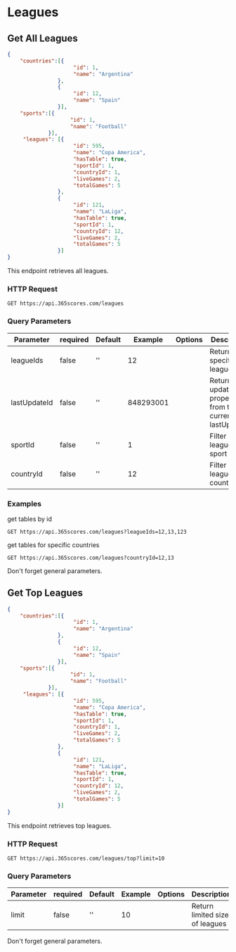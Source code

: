 # Leagues

## Get All Leagues

```json
{
    "countries":[{
                     "id": 1,
                     "name": "Argentina"
                },
                {
                     "id": 12,
                     "name": "Spain"
                }],
    "sports":[{
                    "id": 1,
                    "name": "Football"
             }],
     "leagues": [{
                     "id": 595,
                     "name": "Copa America",
                     "hasTable": true,
                     "sportId": 1,
                     "countryId": 1,
                     "liveGames": 2,
                     "totalGames": 5
                },
                {
                     "id": 121,
                     "name": "LaLiga",
                     "hasTable": true,
                     "sportId": 1,
                     "countryId": 12,
                     "liveGames": 2,
                     "totalGames": 5
                }]
}
```

This endpoint retrieves all leagues.

### HTTP Request

`GET https://api.365scores.com/leagues`

### Query Parameters

Parameter | required | Default | Example | Options | Description
--------- | ------- | ----------- | --- | ----- | ---------
leagueIds | false | '' | 12 | | Return specific leagues
lastUpdateId | false | '' | 848293001 | | Return only updated properties from the current lastUpdateId 
sportId | false | '' | 1 | | Filter leagues by sport 
countryId | false | '' | 12 | | Filter leagues by country  

### Examples

get tables by id

`GET https://api.365scores.com/leagues?leagueIds=12,13,123`

get tables for specific countries

`GET https://api.365scores.com/leagues?countryId=12,13`


<aside class="notice">
Don't forget general parameters.
</aside>

## Get Top Leagues

```json
{
    "countries":[{
                     "id": 1,
                     "name": "Argentina"
                },
                {
                     "id": 12,
                     "name": "Spain"
                }],
    "sports":[{
                    "id": 1,
                    "name": "Football"
             }],
     "leagues": [{
                     "id": 595,
                     "name": "Copa America",
                     "hasTable": true,
                     "sportId": 1,
                     "countryId": 1,
                     "liveGames": 2,
                     "totalGames": 5
                },
                {
                     "id": 121,
                     "name": "LaLiga",
                     "hasTable": true,
                     "sportId": 1,
                     "countryId": 12,
                     "liveGames": 2,
                     "totalGames": 5
                }]
}
```

This endpoint retrieves top leagues.

### HTTP Request

`GET https://api.365scores.com/leagues/top?limit=10`

### Query Parameters

Parameter | required | Default | Example | Options | Description
--------- | ------- | ----------- | --- | ----- | ---------
limit | false | '' | 10 | | Return limited size of leagues

<aside class="notice">
Don't forget general parameters.
</aside>
